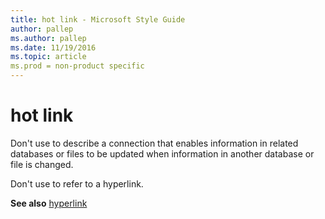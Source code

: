 ```yaml
---
title: hot link - Microsoft Style Guide
author: pallep
ms.author: pallep
ms.date: 11/19/2016
ms.topic: article
ms.prod = non-product specific
---
```


# hot link

Don't use to describe a connection that
enables information in related databases or files to be
updated when information in another database or file is changed. 

Don't use to refer to a hyperlink.

**See also** [hyperlink](/style-guide/a-z-word-list-term-collections/h/hyperlink)
